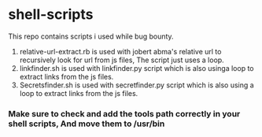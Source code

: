 # shell-scripts
This repo contains scripts i used while bug bounty.

1. relative-url-extract.rb is used with jobert abma's relative url to recursively look for url from js files, The script just uses a loop.
2. linkfinder.sh is used with linkfinder.py script which is also usinga loop to extract links from the js files.
2. Secretsfinder.sh is used with secretfinder.py script which is also using a loop to extract links from the js files.

### Make sure to check and add the tools path correctly in your shell scripts, And move them to /usr/bin

